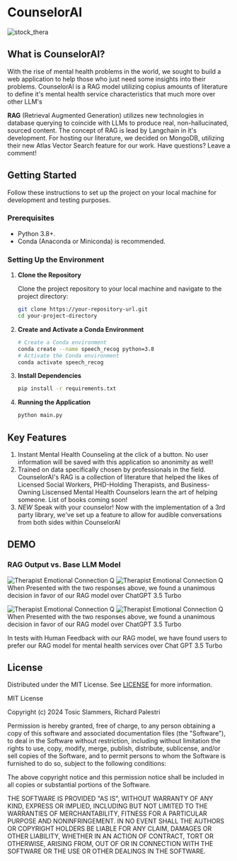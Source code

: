 # CounselorAI

![stock_thera](https://media.istockphoto.com/id/1388115351/photo/shot-of-a-young-man-having-a-therapeutic-session-with-a-psychologist.jpg?s=612x612&w=0&k=20&c=ABgfdHZRpzQCZpngz7jiaMfBiD081f5SONMTitDAGmQ=)

## What is CounselorAI?
With the rise of mental health problems in the world, we sought to build a web application to help those who just need some insights into their problems.
CounselorAI is a RAG model utilizing copius amounts of literature to define it's mental health service characteristics that much more over other LLM's

**RAG** (Retrieval Augmented Generation) utilizes new technologies in database querying to coincide with LLMs to produce real, non-hallucinated, sourced content. The concept of RAG is lead by Langchain in it's development.
For hosting our literature, we decided on MongoDB, utilizing their new Atlas Vector Search feature for our work. Have questions? Leave a comment!

## Getting Started


Follow these instructions to set up the project on your local machine for development and testing purposes.


### Prerequisites


- Python 3.8+.
- Conda (Anaconda or Miniconda) is recommended.


### Setting Up the Environment


1. **Clone the Repository**


   Clone the project repository to your local machine and navigate to the project directory:


   ```bash
   git clone https://your-repository-url.git
   cd your-project-directory


3. **Create and Activate a Conda Environment**


    ```bash
    # Create a Conda environment
    conda create --name speech_recog python=3.8
    # Activate the Conda environment
    conda activate speech_recog


4. **Install Dependencies**


    ```bash
    pip install -r requirements.txt


4. **Running the Application**


    ```bash
    python main.py


## Key Features
1. Instant Mental Health Counseling at the click of a button. No user information will be saved with this application so anonimity as well!
2. Trained on data specifically chosen by professionals in the field. CounselorAI's RAG is a collection of literature that helped the likes of Licensed Social Workers, PHD-Holding Therapists, and Business-Owning Liscensed Mental Health Counselors learn the art of helping someone. List of books coming soon!
3. *NEW* Speak with your counselor! Now with the implementation of a 3rd party library, we've set up a feature to allow for audible conversations from both sides within CounselorAI


## DEMO
### RAG Output vs. Base LLM Model
![Therapist Emotional Connection Q](https://i.imgur.com/raT3l89.png)
![Therapist Emotional Connection Q](https://i.imgur.com/qpAnimK.png)
When Presented with the two responses above, we found a unanimous decision in favor of our RAG model over ChatGPT 3.5 Turbo

![Therapist Emotional Connection Q](https://i.imgur.com/3Fe4sp3.png)
![Therapist Emotional Connection Q](https://i.imgur.com/mMcaTLy.png)
When Presented with the two responses above, we found a unanimous decision in favor of our RAG model over ChatGPT 3.5 Turbo

In tests with Human Feedback with our RAG model, we have found users to prefer our RAG model for mental health services over Chat GPT 3.5 Turbo

## License
Distributed under the MIT License. See [LICENSE](https://github.com/GeorgiosIoannouCoder/realesrgan/blob/main/LICENSE) for more information.

MIT License

Copyright (c) 2024 Tosic Slammers, Richard Palestri

Permission is hereby granted, free of charge, to any person obtaining a copy of this software and associated documentation files (the "Software"), to deal in the Software without restriction, including without limitation the rights to use, copy, modify, merge, publish, distribute, sublicense, and/or sell copies of the Software, and to permit persons to whom the Software is furnished to do so, subject to the following conditions:

The above copyright notice and this permission notice shall be included in all copies or substantial portions of the Software.

THE SOFTWARE IS PROVIDED "AS IS", WITHOUT WARRANTY OF ANY KIND, EXPRESS OR IMPLIED, INCLUDING BUT NOT LIMITED TO THE WARRANTIES OF MERCHANTABILITY, FITNESS FOR A PARTICULAR PURPOSE AND NONINFRINGEMENT. IN NO EVENT SHALL THE AUTHORS OR COPYRIGHT HOLDERS BE LIABLE FOR ANY CLAIM, DAMAGES OR OTHER LIABILITY, WHETHER IN AN ACTION OF CONTRACT, TORT OR OTHERWISE, ARISING FROM, OUT OF OR IN CONNECTION WITH THE SOFTWARE OR THE USE OR OTHER DEALINGS IN THE SOFTWARE.
